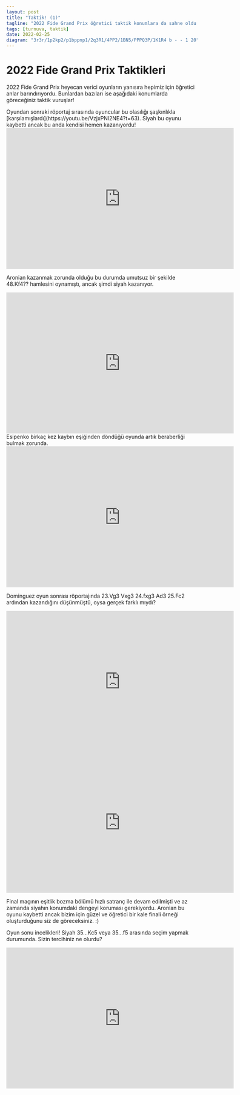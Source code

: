 ```yaml
---
layout: post
title: "Taktik! (1)"
tagline: "2022 Fide Grand Prix öğretici taktik konumlara da sahne oldu. Bunlardan bazılarını burada sizlerle paylaşmak istedim. Dilerseniz konumları tahta üzerinde oynatabilir veye lichess çalışmasında kendinizi turnuva modunda sınayabilirsiniz."
tags: [turnuva, taktik]
date: 2022-02-25
diagram: "3r3r/1p2kp2/p1bppnp1/2q3R1/4PP2/1BN5/PPPQ3P/1K1R4 b - - 1 20"
---
```

# 2022 Fide Grand Prix Taktikleri
2022 Fide Grand Prix heyecan verici oyunların yanısıra hepimiz için öğretici anlar barındırıyordu. Bunlardan bazıları ise aşağıdaki konumlarda göreceğiniz taktik vuruşlar!

<div class="cbdiagram"
     data-size="400"
     data-fen="3r3r/1p2kp2/p1bppnp1/2q3R1/4PP2/1BN5/PPPQ3P/1K1R4 b - - 1 20"
     data-buttons="0"
     data-legend="Grischuk - Bacrot, FIDE GP Berlin, 2022. Siyah Oynar Kazanır!">
</div>
Oyundan sonraki röportaj sırasında oyuncular bu olasılığı şaşkınlıkla [karşılamışlardı](https://youtu.be/VzjxPNl2NE4?t=63). Siyah bu oyunu kaybetti ancak bu anda kendisi hemen kazanıyordu!

<iframe width=600 height=371 src="https://lichess.org/study/embed/CMs0HIDv/kvbFb0P0" frameborder=0></iframe>

<div class="cbdiagram"
     data-size="400"
     data-fen="6k1/8/p2p1K2/1r5r/1P3Rp1/1R6/6P1/8 b - - 1 48"
     data-buttons="0"
     data-legend="Aronian - Nakamura, FIDE GP Berlin, 2022. Siyah Oynar Kazanır!">
</div>

Aronian kazanmak zorunda olduğu bu durumda umutsuz bir şekilde 48.Kf4?? hamlesini oynamıştı, ancak şimdi siyah kazanıyor.

<iframe width=600 height=371 src="https://lichess.org/study/embed/CMs0HIDv/ckvV4e8S" frameborder=0></iframe>

<div class="cbdiagram"
     data-size="400"
     data-fen="6k1/5p2/4p1pp/1p6/q7/5PP1/1Qr1P1KP/R7 w - - 0 32"
     data-buttons="0"
     data-legend="Esipenko - Grischuk, FIDE GP Berlin, 2022. Hamle sırası beyazda">
</div>
Esipenko birkaç kez kaybın eşiğinden döndüğü oyunda artık beraberliği bulmak zorunda.

<iframe width=600 height=371 src="https://lichess.org/study/embed/CMs0HIDv/PFTUKNZs" frameborder=0></iframe>

<div class="cbdiagram"
     data-size="400"
     data-fen="r5k1/1p4pp/2p3n1/p2p1r2/3P1n1q/6QP/PP1B1PP1/2RBR1K1 b - - 1 23"
     data-buttons="0"
     data-legend="So - Dominguez, FIDE GP Berlin, 2022. Hamle sırası siyahta">
</div>

Dominguez oyun sonrası röportajında 23.Vg3 Vxg3 24.fxg3 Ad3 25.Fc2 ardından kazandığını düşünmüştü, oysa gerçek farklı mıydı?

<iframe width=600 height=371 src="https://lichess.org/study/embed/CMs0HIDv/IbuuQqHi" frameborder=0></iframe>

<div class="cbdiagram"
     data-size="400"
     data-fen="8/5p2/4k3/1pR5/1P2K3/2Pr4/8/8 b - - 1 46"
     data-buttons="0"
     data-legend="Nakamura - Aronian, FIDE GP Berlin, 2022. Hamle sırası siyahta">
</div>

<iframe width=600 height=371 src="https://lichess.org/study/embed/CMs0HIDv/GgwkW3lz" frameborder=0></iframe>

Final maçının eşitlik bozma bölümü hızlı satranç ile devam edilmişti ve az zamanda siyahın konumdaki dengeyi koruması gerekiyordu. Aronian bu oyunu kaybetti ancak bizim için güzel ve öğretici bir kale finali örneği oluşturduğunu siz de göreceksiniz. :)

<div class="cbdiagram"
     data-size="400"
     data-fen="8/pb2rk2/1p3pp1/3p3p/1P1P1P2/P2B1P2/5KP1/7R b - - 0 35"
     data-buttons="0"
     data-legend="Aronian - Gujrathi, FIDE GP Berlin, 2022. Hamle sırası siyahta">
</div>

Oyun sonu incelikleri! Siyah 35...Kc5 veya 35...f5 arasında seçim yapmak durumunda. Sizin tercihiniz ne olurdu?

<iframe width=600 height=371 src="https://lichess.org/study/embed/CMs0HIDv/LBpzXZOm" frameborder=0></iframe>
